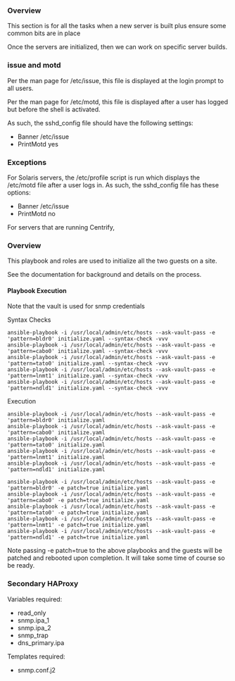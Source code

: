 ### Overview ###

This section is for all the tasks when a new server is built plus ensure some common bits are in place

Once the servers are initialized, then we can work on specific server builds.

### issue and motd ###

Per the man page for /etc/issue, this file is displayed at the login prompt to all users.

Per the man page for /etc/motd, this file is displayed after a user has logged but before the shell is activated.

As such, the sshd_config file should have the following settings:

* Banner /etc/issue
* PrintMotd yes


### Exceptions ###

For Solaris servers, the /etc/profile script is run which displays the /etc/motd file after a user logs in. As such, the sshd_config file has these options:

* Banner /etc/issue
* PrintMotd no


For servers that are running Centrify, 


### Overview

This playbook and roles are used to initialize all the two guests on a site.

See the documentation for background and details on the process.


#### Playbook Execution

Note that the vault is used for snmp credentials

Syntax Checks

    ansible-playbook -i /usr/local/admin/etc/hosts --ask-vault-pass -e 'pattern=bldr0' initialize.yaml --syntax-check -vvv
    ansible-playbook -i /usr/local/admin/etc/hosts --ask-vault-pass -e 'pattern=cabo0' initialize.yaml --syntax-check -vvv
    ansible-playbook -i /usr/local/admin/etc/hosts --ask-vault-pass -e 'pattern=tato0' initialize.yaml --syntax-check -vvv
    ansible-playbook -i /usr/local/admin/etc/hosts --ask-vault-pass -e 'pattern=lnmt1' initialize.yaml --syntax-check -vvv
    ansible-playbook -i /usr/local/admin/etc/hosts --ask-vault-pass -e 'pattern=ndld1' initialize.yaml --syntax-check -vvv

Execution

    ansible-playbook -i /usr/local/admin/etc/hosts --ask-vault-pass -e 'pattern=bldr0' initialize.yaml
    ansible-playbook -i /usr/local/admin/etc/hosts --ask-vault-pass -e 'pattern=cabo0' initialize.yaml
    ansible-playbook -i /usr/local/admin/etc/hosts --ask-vault-pass -e 'pattern=tato0' initialize.yaml
    ansible-playbook -i /usr/local/admin/etc/hosts --ask-vault-pass -e 'pattern=lnmt1' initialize.yaml
    ansible-playbook -i /usr/local/admin/etc/hosts --ask-vault-pass -e 'pattern=ndld1' initialize.yaml

    ansible-playbook -i /usr/local/admin/etc/hosts --ask-vault-pass -e 'pattern=bldr0' -e patch=true initialize.yaml
    ansible-playbook -i /usr/local/admin/etc/hosts --ask-vault-pass -e 'pattern=cabo0' -e patch=true initialize.yaml
    ansible-playbook -i /usr/local/admin/etc/hosts --ask-vault-pass -e 'pattern=tato0' -e patch=true initialize.yaml
    ansible-playbook -i /usr/local/admin/etc/hosts --ask-vault-pass -e 'pattern=lnmt1' -e patch=true initialize.yaml
    ansible-playbook -i /usr/local/admin/etc/hosts --ask-vault-pass -e 'pattern=ndld1' -e patch=true initialize.yaml


Note passing -e patch=true to the above playbooks and the guests will be patched and rebooted upon completion. It will take some time of course so be ready.


### Secondary HAProxy

Variables required:

  - read_only
  - snmp.ipa_1
  - snmp.ipa_2
  - snmp_trap
  - dns_primary.ipa

Templates required:

  - snmp.conf.j2

